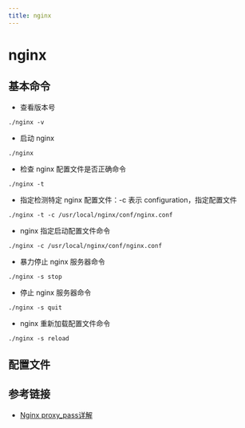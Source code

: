 ```yaml
---
title: nginx
---
```


# nginx

## 基本命令

- 查看版本号

```shell
./nginx -v
```

- 启动 nginx

```shell
./nginx
```

- 检查 nginx 配置文件是否正确命令

```shell
./nginx -t
```

- 指定检测特定 nginx 配置文件：-c 表示 configuration，指定配置文件

```shell
./nginx -t -c /usr/local/nginx/conf/nginx.conf
```

- nginx 指定启动配置文件命令

```shell
./nginx -c /usr/local/nginx/conf/nginx.conf
```

- 暴力停止 nginx 服务器命令

```shell
./nginx -s stop
```

- 停止 nginx 服务器命令

```shell
./nginx -s quit
```

- nginx 重新加载配置文件命令

```shell
./nginx -s reload
```

## 配置文件

## 参考链接

- [Nginx proxy_pass详解](https://blog.csdn.net/erik_tse/article/details/121966757)
